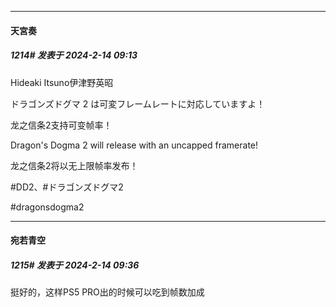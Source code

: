 
*****

####  天宮奏  
##### 1214#       发表于 2024-2-14 09:13

Hideaki Itsuno伊津野英昭

ドラゴンズドグマ 2 は可変フレームレートに対応していますよ！

龙之信条2支持可变帧率！

Dragon's Dogma 2 will release with an uncapped framerate!

龙之信条2将以无上限帧率发布！

#DD2、#ドラゴンズドグマ2

#dragonsdogma2


*****

####  宛若青空  
##### 1215#       发表于 2024-2-14 09:36

挺好的，这样PS5 PRO出的时候可以吃到帧数加成

